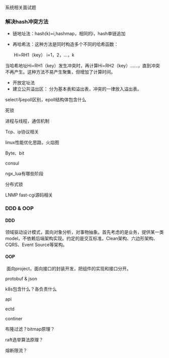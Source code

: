 系统相关面试题

### 解决hash冲突方法

* 链地址法：hash(k)=i,hashmap，相同的i，hash单链追加

* 再哈希法：这种方法是同时构造多个不同的哈希函数：

  ​                   Hi=RH1（key） i=1，2，…，k 

​                          当哈希地址Hi=RH1（key）发生冲突时，再计算Hi=RH2（key）……，直到冲突不再产生。这种方法不易产生聚集，但增加了计算时间。

* 开放定址法
* 建立公共溢出区： 分为基本表和溢出表，冲突的一律放入溢出表。

select与epoll区别，epoll结构体包含什么

死锁

进程与线程，通信机制

Tcp、ip协议相关

linux性能优化思路，火焰图

Byte、bit

consul

ngx_lua有哪些阶段

分布式锁

LNMP fast-cgi源码相关

### DDD & OOP 

####  DDD

​		 领域驱动设计模式，面向对象分析，对事物抽象。首先考虑的是业务，提供某一类model，不依赖后端架构实现。约定的是交互标准。Clean架构、六边形架构、CQRS、Event Source等架构。

#### OOP

​		面向project，面向接口的封装开发，把组件的实现和接口分开。



protobuf & json



k8s包含什么？各负责什么

api

ectd

continer

布隆过滤？bitmap原理？

raft选举算法原理？

熔断限流？